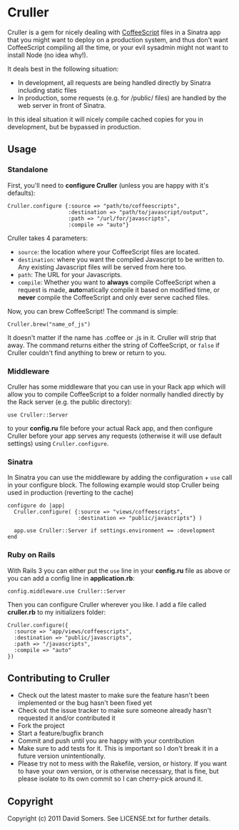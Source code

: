 # Cruller

Cruller is a gem for nicely dealing with [CoffeeScript](http://coffeescript.org) files in a 
Sinatra app that you might want to deploy on a production system, and thus
don't want CoffeeScript compiling all the time, or your evil sysadmin might
not want to install Node (no idea why!).

It deals best in the following situation:

- In development, all requests are being handled directly by Sinatra including
  static files
- In production, some requests (e.g. for /public/ files) are handled by
  the web server in front of Sinatra.

In this ideal situation it will nicely compile cached copies for you in
development, but be bypassed in production.

## Usage

### Standalone

First, you'll need to **configure Cruller** (unless you are happy with it's defaults):

    Cruller.configure {:source => "path/to/coffeescripts",
                       :destination => "path/to/javascript/output",
                       :path => "/url/for/javascripts",
                       :compile => "auto"}

Cruller takes 4 parameters:

 - `source`: the location where your CoffeeScript files are located.
 - `destination`: where you want the compiled Javascript to be written to. Any
   existing Javascript files will be served from here too.
 - `path`: The URL for your Javascripts.
 - `compile`: Whether you want to **always** compile CoffeeScript when a request
   is made, **auto**matically compile it based on modified time, or **never**
   compile the CoffeeScript and only ever serve cached files.

Now, you can brew CoffeeScript! The command is simple:

    Cruller.brew("name_of_js")

It doesn't matter if the name has .coffee or .js in it. Cruller will strip that
away. The command returns either the string of CoffeeScript, or `false` if 
Cruller couldn't find anything to brew or return to you.

### Middleware

Cruller has some middleware that you can use in your Rack app which will allow
you to compile CoffeeScript to a folder normally handled directly by the Rack
server (e.g. the public directory):

    use Cruller::Server

to your **config.ru** file before your actual Rack app, and then configure
Cruller before your app serves any requests (otherwise it will use default
settings) using `Cruller.configure`.

### Sinatra

In Sinatra you can use the middleware by adding the configuration + `use` call
in your configure block. The following example would stop Cruller being used
in production (reverting to the cache)

    configure do |app|
      Cruller.configure( {:source => "views/coffeescripts",
                          :destination => "public/javascripts"} )

      app.use Cruller::Server if settings.environment == :development
    end 

### Ruby on Rails

With Rails 3 you can either put the `use` line in your **config.ru** file as 
above or you can add a config line in **application.rb**:

    config.middleware.use Cruller::Server

Then you can configure Cruller wherever you like. I add a file called **cruller.rb**
to my initializers folder:

    Cruller.configure({
      :source => "app/views/coffeescripts",
      :destination => "public/javascripts",
      :path => "/javascripts",
      :compile => "auto"
    })

## Contributing to Cruller
 
* Check out the latest master to make sure the feature hasn't been implemented or the bug hasn't been fixed yet
* Check out the issue tracker to make sure someone already hasn't requested it and/or contributed it
* Fork the project
* Start a feature/bugfix branch
* Commit and push until you are happy with your contribution
* Make sure to add tests for it. This is important so I don't break it in a future version unintentionally.
* Please try not to mess with the Rakefile, version, or history. If you want to have your own version, or is otherwise necessary, that is fine, but please isolate to its own commit so I can cherry-pick around it.

## Copyright

Copyright (c) 2011 David Somers. See LICENSE.txt for
further details.

